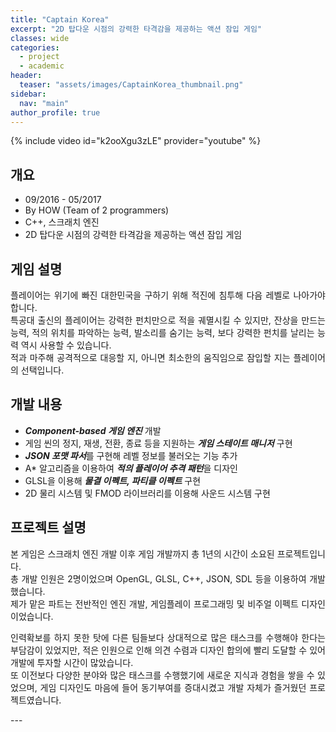 ```yaml
---
title: "Captain Korea"
excerpt: "2D 탑다운 시점의 강력한 타격감을 제공하는 액션 잠입 게임"
classes: wide
categories: 
  - project
  - academic
header:
  teaser: "assets/images/CaptainKorea_thumbnail.png"
sidebar:
  nav: "main"
author_profile: true
---
```


{% include video id="k2ooXgu3zLE" provider="youtube" %}

## 개요
* 09/2016 - 05/2017
* By HOW (Team of 2 programmers)
* C++, 스크래치 엔진
* 2D 탑다운 시점의 강력한 타격감을 제공하는 액션 잠입 게임

<div style="text-align: justify" markdown="1">

## 게임 설명
플레이어는 위기에 빠진 대한민국을 구하기 위해 적진에 침투해 다음 레벨로 나아가야 합니다.  
특공대 출신의 플레이어는 강력한 펀치만으로 적을 궤멸시킬 수 있지만, 잔상을 만드는 능력, 적의 위치를 파악하는 능력, 발소리를 숨기는 능력, 보다 강력한 펀치를 날리는 능력 역시 사용할 수 있습니다.  
적과 마주해 공격적으로 대응할 지, 아니면 최소한의 움직임으로 잠입할 지는 플레이어의 선택입니다.  
  
## 개발 내용
  * ***Component-based 게임 엔진*** 개발
  * 게임 씬의 정지, 재생, 전환, 종료 등을 지원하는 ***게임 스테이트 매니저*** 구현
  * ***JSON 포맷 파서***를 구현해 레벨 정보를 불러오는 기능 추가
  * A* 알고리즘을 이용하여 ***적의 플레이어 추격 패턴***을 디자인
  * GLSL을 이용해 ***물결 이펙트, 파티클 이펙트*** 구현
  * 2D 물리 시스템 및 FMOD 라이브러리를 이용해 사운드 시스템 구현
  
## 프로젝트 설명
본 게임은 스크래치 엔진 개발 이후 게임 개발까지 총 1년의 시간이 소요된 프로젝트입니다.  
총 개발 인원은 2명이었으며 OpenGL, GLSL, C++, JSON, SDL 등을 이용하여 개발했습니다.  
제가 맡은 파트는 전반적인 엔진 개발, 게임플레이 프로그래밍 및 비주얼 이펙트 디자인이었습니다.  

인력확보를 하지 못한 탓에 다른 팀들보다 상대적으로 많은 태스크를 수행해야 한다는 부담감이 있었지만, 적은 인원으로 인해 의견 수렴과 디자인 합의에 빨리 도달할 수 있어 개발에 투자할 시간이 많았습니다.  
또 이전보다 다양한 분야와 많은 태스크를 수행했기에 새로운 지식과 경험을 쌓을 수 있었으며, 게임 디자인도 마음에 들어 동기부여를 증대시켰고 개발 자체가 즐거웠던 프로젝트였습니다.  
</div>
---